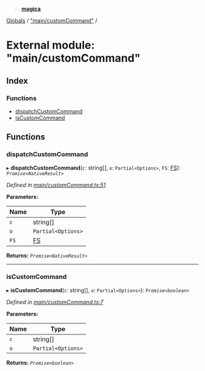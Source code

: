 > **[magica](../README.md)**

[Globals](../README.md) / ["main/customCommand"](_main_customcommand_.md) /

# External module: "main/customCommand"

## Index

### Functions

* [dispatchCustomCommand](_main_customcommand_.md#dispatchcustomcommand)
* [isCustomCommand](_main_customcommand_.md#iscustomcommand)

## Functions

###  dispatchCustomCommand

▸ **dispatchCustomCommand**(`c`: string[], `o`: `Partial<Options>`, `FS`: [FS](../interfaces/_file_emscriptenfs_.fs.md)): *`Promise<NativeResult>`*

*Defined in [main/customCommand.ts:51](https://github.com/cancerberoSgx/magica/blob/c182367/src/main/customCommand.ts#L51)*

**Parameters:**

Name | Type |
------ | ------ |
`c` | string[] |
`o` | `Partial<Options>` |
`FS` | [FS](../interfaces/_file_emscriptenfs_.fs.md) |

**Returns:** *`Promise<NativeResult>`*

___

###  isCustomCommand

▸ **isCustomCommand**(`c`: string[], `o`: `Partial<Options>`): *`Promise<boolean>`*

*Defined in [main/customCommand.ts:7](https://github.com/cancerberoSgx/magica/blob/c182367/src/main/customCommand.ts#L7)*

**Parameters:**

Name | Type |
------ | ------ |
`c` | string[] |
`o` | `Partial<Options>` |

**Returns:** *`Promise<boolean>`*